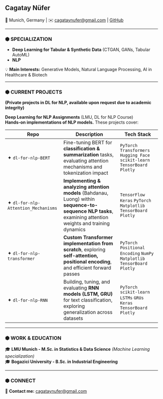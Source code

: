 ## Cagatay Nüfer
📍 Munich, Germany | ✉️ cagataynufer@gmail.com | [GitHub](https://github.com/cagataynufer)

---

### ⬢ SPECIALIZATION
- **Deep Learning for Tabular & Synthetic Data** (CTGAN, GANs, Tabular AutoML)
- **NLP** 

💡 **Main Interests:** Generative Models, Natural Language Processing, AI in Healthcare & Biotech

---

### ⬢ CURRENT PROJECTS
**(Private projects in DL for NLP, available upon request due to academic integrity)**

**Deep Learning for NLP Assignments** (LMU, DL for NLP Course)  
**Hands-on implementations of NLP models.** These projects cover:

| **Repo** | **Description** | **Tech Stack** |
|---|---|---|
| ✦ `dl-for-nlp-BERT` | Fine-tuning BERT for **classification & summarization** tasks, evaluating attention mechanisms and tokenization impact | `PyTorch` `Transformers` `Hugging Face` `scikit-learn` `TensorBoard` `Plotly` |
| ✦ `dl-for-nlp-Attention_Mechanisms` | **Implementing & analyzing attention models** (Bahdanau, Luong) within **sequence-to-sequence NLP tasks**, examining attention weights and training dynamics | `TensorFlow` `Keras` `PyTorch` `Matplotlib` `TensorBoard` `Plotly` |
| ✦ `dl-for-nlp-transformer` | **Custom Transformer implementation from scratch**, exploring **self-attention, positional encoding**, and efficient forward passes | `PyTorch` `Positional Encoding` `NumPy` `Matplotlib` `TensorBoard` `Plotly` |
| ✦ `dl-for-nlp-RNN` | Building, tuning, and evaluating **RNN models (LSTM, GRU)** for text classification, exploring generalization across datasets | `PyTorch` `scikit-learn` `LSTMs` `GRUs` `Keras` `TensorBoard` `Plotly` |

---

### ⬢ WORK & EDUCATION
🎓 **LMU Munich - M.Sc. in Statistics & Data Science** *(Machine Learning specialization)*  
🎓 **Bogazici University - B.Sc. in Industrial Engineering**

---

### ⬢ CONNECT
📩 **Contact me:** cagataynufer@gmail.com  

